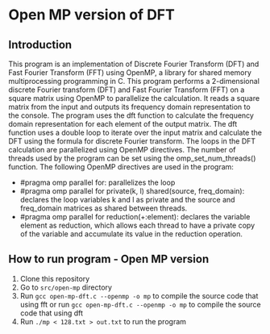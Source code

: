 # Open MP version of DFT
## Introduction
This program is an implementation of Discrete Fourier Transform (DFT) and Fast Fourier Transform (FFT) using OpenMP, a library for shared memory multiprocessing programming in C. This program performs a 2-dimensional discrete Fourier transform (DFT) and Fast Fourier Transform (FFT) on a square matrix using OpenMP to parallelize the calculation. It reads a square matrix from the input and outputs its frequency domain representation to the console.
The program uses the dft function to calculate the frequency domain representation for each element of the output matrix. The dft function uses a double loop to iterate over the input matrix and calculate the DFT using the formula for discrete Fourier transform.
The loops in the DFT calculation are parallelized using OpenMP directives. The number of threads used by the program can be set using the omp_set_num_threads() function.
The following OpenMP directives are used in the program:
- #pragma omp parallel for: parallelizes the loop
- #pragma omp parallel for private(k, l) shared(source, freq_domain): declares the loop variables k and l as private and the source and freq_domain matrices as shared between threads.
- #pragma omp parallel for reduction(+:element): declares the variable element as reduction, which allows each thread to have a private copy of the variable and accumulate its value in the reduction operation.

## How to run program - Open MP version
1. Clone this repository
2. Go to `src/open-mp` directory
3. Run `gcc open-mp-dft.c --openmp -o mp` to compile the source code that using fft or run `gcc open-mp-dft.c --openmp -o mp` to compile the source code that using dft
4. Run `./mp < 128.txt > out.txt` to run the program
